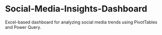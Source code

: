 # Social-Media-Insights-Dashboard
Excel-based dashboard for analyzing social media trends using PivotTables and Power Query.

